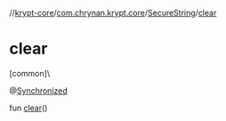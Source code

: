 //[krypt-core](../../../index.md)/[com.chrynan.krypt.core](../index.md)/[SecureString](index.md)/[clear](clear.md)

# clear

[common]\

@[Synchronized](https://kotlinlang.org/api/latest/jvm/stdlib/kotlin.jvm/-synchronized/index.html)

fun [clear](clear.md)()
